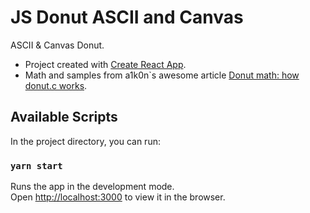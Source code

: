 # JS Donut ASCII and Canvas

ASCII & Canvas Donut.

* Project created with [Create React App](https://github.com/facebook/create-react-app).
* Math and samples from a1k0n`s awesome article [Donut math: how donut.c works](https://www.a1k0n.net/2011/07/20/donut-math.html).

## Available Scripts

In the project directory, you can run:

### `yarn start`

Runs the app in the development mode.\
Open [http://localhost:3000](http://localhost:3000) to view it in the browser.

